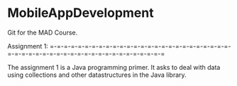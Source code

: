 MobileAppDevelopment
====================

Git for the MAD Course.

Assignment 1:
=-=-=-=-=-=-=-=-=-=-=-=-=-=-=-=-=-=-=-=-=-=-=-=-=-=-=-=-=-=-=-=-=-=-=-=-=-=-=-=-=-=-=-=-=-=-=-=-=

The assignment 1 is a Java programming primer. It asks to deal with data using collections and other
datastructures in the Java library.
